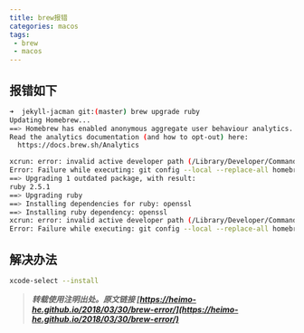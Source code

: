 ```yaml
---
title: brew报错
categories: macos
tags: 
 - brew
 - macos
---
```


## 报错如下

```bash
➜  jekyll-jacman git:(master) brew upgrade ruby
Updating Homebrew...
==> Homebrew has enabled anonymous aggregate user behaviour analytics.
Read the analytics documentation (and how to opt-out) here:
  https://docs.brew.sh/Analytics

xcrun: error: invalid active developer path (/Library/Developer/CommandLineTools), missing xcrun at: /Library/Developer/CommandLineTools/usr/bin/xcrun
Error: Failure while executing: git config --local --replace-all homebrew.analyticsmessage true
==> Upgrading 1 outdated package, with result:
ruby 2.5.1
==> Upgrading ruby
==> Installing dependencies for ruby: openssl
==> Installing ruby dependency: openssl
xcrun: error: invalid active developer path (/Library/Developer/CommandLineTools), missing xcrun at: /Library/Developer/CommandLineTools/usr/bin/xcrun
Error: Failure while executing: git config --local --replace-all homebrew.private true
```

<!-- more -->

## 解决办法

```bash
xcode-select --install
```



> ***转载使用注明出处。原文链接 [https://heimo-he.github.io/2018/03/30/brew-error/](https://heimo-he.github.io/2018/03/30/brew-error/)***